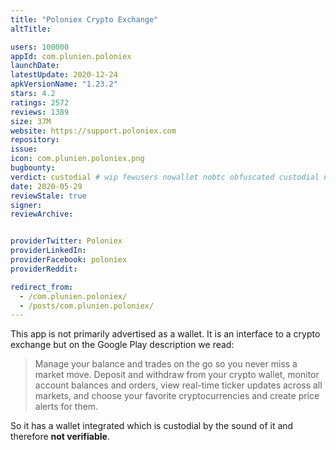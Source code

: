```yaml
---
title: "Poloniex Crypto Exchange"
altTitle: 

users: 100000
appId: com.plunien.poloniex
launchDate: 
latestUpdate: 2020-12-24
apkVersionName: "1.23.2"
stars: 4.2
ratings: 2572
reviews: 1389
size: 37M
website: https://support.poloniex.com
repository: 
issue: 
icon: com.plunien.poloniex.png
bugbounty: 
verdict: custodial # wip fewusers nowallet nobtc obfuscated custodial nosource nonverifiable reproducible bounty defunct
date: 2020-05-29
reviewStale: true
signer: 
reviewArchive:


providerTwitter: Poloniex
providerLinkedIn: 
providerFacebook: poloniex
providerReddit: 

redirect_from:
  - /com.plunien.poloniex/
  - /posts/com.plunien.poloniex/
---
```



This app is not primarily advertised as a wallet. It is an interface to a crypto
exchange but on the Google Play description we read:

> Manage your balance and trades on the go so you never miss a market move.
  Deposit and withdraw from your crypto wallet, monitor account balances and
  orders, view real-time ticker updates across all markets, and choose your
  favorite cryptocurrencies and create price alerts for them.

So it has a wallet integrated which is custodial by the sound of it and
therefore **not verifiable**.
